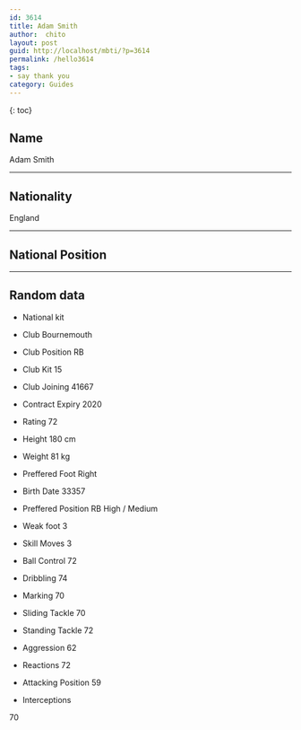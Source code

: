 ```yaml
---
id: 3614
title: Adam Smith
author:  chito 
layout: post
guid: http://localhost/mbti/?p=3614
permalink: /hello3614
tags:
- say thank you
category: Guides
---
```



{: toc}


## Name  
Adam Smith 

* * *

## Nationality  
England 

* * *

## National Position 

* * *

## Random data 

  * National kit 
  * Club 
Bournemouth 

  * Club Position 
RB 

  * Club Kit 
15 

  * Club Joining 
41667 

  * Contract Expiry 
2020 

  * Rating 
72 

  * Height 
180 cm 

  * Weight 
81 kg 

  * Preffered Foot 
Right 

  * Birth Date 
33357 

  * Preffered Position 
RB High / Medium 

  * Weak foot 
3 

  * Skill Moves 
3 

  * Ball Control 
72 

  * Dribbling 
74 

  * Marking 
70 

  * Sliding Tackle 
70 

  * Standing Tackle 
72 

  * Aggression 
62 

  * Reactions 
72 

  * Attacking Position 
59 

  * Interceptions 

70</ul>